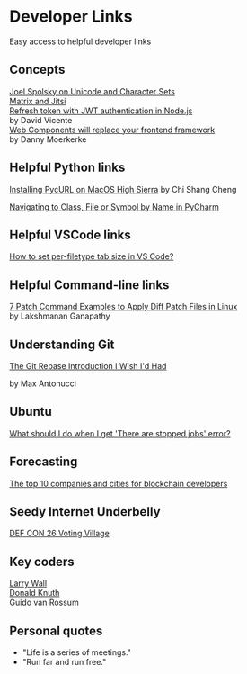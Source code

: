 # Developer Links  
Easy access to helpful developer links  

## Concepts  

[Joel Spolsky on Unicode and Character Sets](https://www.joelonsoftware.com/2003/10/08/the-absolute-minimum-every-software-developer-absolutely-positively-must-know-about-unicode-and-character-sets-no-excuses/)  
[Matrix and Jitsi](https://matrix.org/blog/2020/04/06/running-your-own-secure-communication-service-with-matrix-and-jitsi)  
[Refresh token with JWT authentication in Node.js](https://solidgeargroup.com/refresh-token-with-jwt-authentication-node-js)  
by David Vicente  
[Web Components will replace your frontend framework](https://www.dannymoerkerke.com/blog/web-components-will-replace-your-frontend-framework)  
by Danny Moerkerke  

## Helpful Python links  
[Installing PycURL on MacOS High Sierra](https://cscheng.info/2018/01/26/installing-pycurl-on-macos-high-sierra.html) by Chi Shang Cheng  

[Navigating to Class, File or Symbol by Name in PyCharm](https://www.jetbrains.com/help/pycharm/navigating-to-class-file-or-symbol-by-name.html)  

## Helpful VSCode links  
[How to set per-filetype tab size in VS Code?](https://stackoverflow.com/questions/34247939/how-to-set-per-filetype-tab-size-in-vs-code)  

## Helpful Command-line links  
[7 Patch Command Examples to Apply Diff Patch Files in Linux](https://www.thegeekstuff.com/2014/12/patch-command-examples)  
by Lakshmanan Ganapathy  

## Understanding Git  
[The Git Rebase Introduction I Wish I'd Had](https://dev.to/maxwell_dev/the-git-rebase-introduction-i-wish-id-had)  

by Max Antonucci  

## Ubuntu
[What should I do when I get 'There are stopped jobs' error?](https://askubuntu.com/questions/431606/what-should-i-do-when-i-get-there-are-stopped-jobs-error)

## Forecasting  
[The top 10 companies and cities for blockchain developers](https://www.computerworld.com/article/3385052/the-top-10-companies-and-cities-for-blockchain-developers.html)  


## Seedy Internet Underbelly  
[DEF CON 26 Voting Village](https://www.defcon.org/images/defcon-26/DEF%20CON%2026%20voting%20village%20report.pdf)  

## Key coders  
[Larry Wall](http://www.wall.org/~larry/)  
[Donald Knuth](https://www-cs-faculty.stanford.edu/~knuth/)  
Guido van Rossum  

## Personal quotes  
* "Life is a series of meetings."  
* "Run far and run free."  

